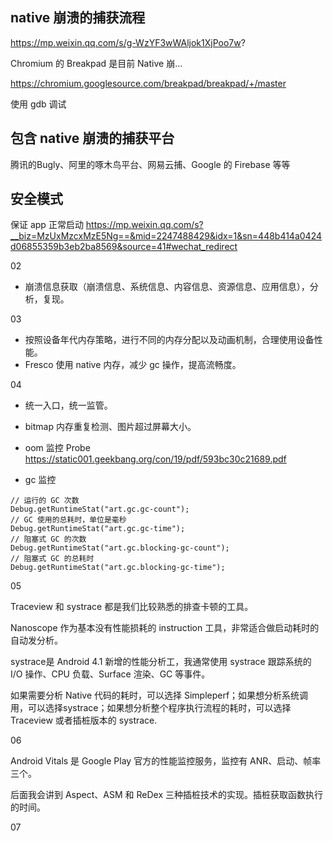 
## native 崩溃的捕获流程

https://mp.weixin.qq.com/s/g-WzYF3wWAljok1XjPoo7w?

Chromium 的 Breakpad 是目前 Native 崩...

https://chromium.googlesource.com/breakpad/breakpad/+/master

使用 gdb 调试


## 包含 native 崩溃的捕获平台
腾讯的Bugly、阿里的啄木鸟平台、网易云捕、Google 的 Firebase 等等


## 安全模式
保证 app 正常启动 https://mp.weixin.qq.com/s?__biz=MzUxMzcxMzE5Ng==&mid=2247488429&idx=1&sn=448b414a0424d06855359b3eb2ba8569&source=41#wechat_redirect


02

- 崩溃信息获取（崩溃信息、系统信息、内容信息、资源信息、应用信息），分析，复现。

03

- 按照设备年代内存策略，进行不同的内存分配以及动画机制，合理使用设备性能。
- Fresco 使用 native 内存，减少 gc 操作，提高流畅度。

04

- 统一入口，统一监管。

- bitmap 内存重复检测、图片超过屏幕大小。

- oom 监控 Probe https://static001.geekbang.org/con/19/pdf/593bc30c21689.pdf

- gc 监控
```
// 运行的 GC 次数
Debug.getRuntimeStat("art.gc.gc-count");
// GC 使用的总耗时，单位是毫秒
Debug.getRuntimeStat("art.gc.gc-time");
// 阻塞式 GC 的次数
Debug.getRuntimeStat("art.gc.blocking-gc-count");
// 阻塞式 GC 的总耗时
Debug.getRuntimeStat("art.gc.blocking-gc-time");
```


05

Traceview 和 systrace 都是我们比较熟悉的排查卡顿的工具。

Nanoscope 作为基本没有性能损耗的 instruction 工具，非常适合做启动耗时的自动发分析。

systrace是 Android 4.1 新增的性能分析工，我通常使用 systrace 跟踪系统的 I/O 操作、CPU 负载、Surface 渲染、GC 等事件。

如果需要分析 Native 代码的耗时，可以选择 Simpleperf；如果想分析系统调用，可以选择systrace；如果想分析整个程序执行流程的耗时，可以选择 Traceview 或者插桩版本的 systrace.

06

Android Vitals 是 Google Play 官方的性能监控服务，监控有 ANR、启动、帧率三个。

后面我会讲到 Aspect、ASM 和 ReDex 三种插桩技术的实现。插桩获取函数执行的时间。

07
